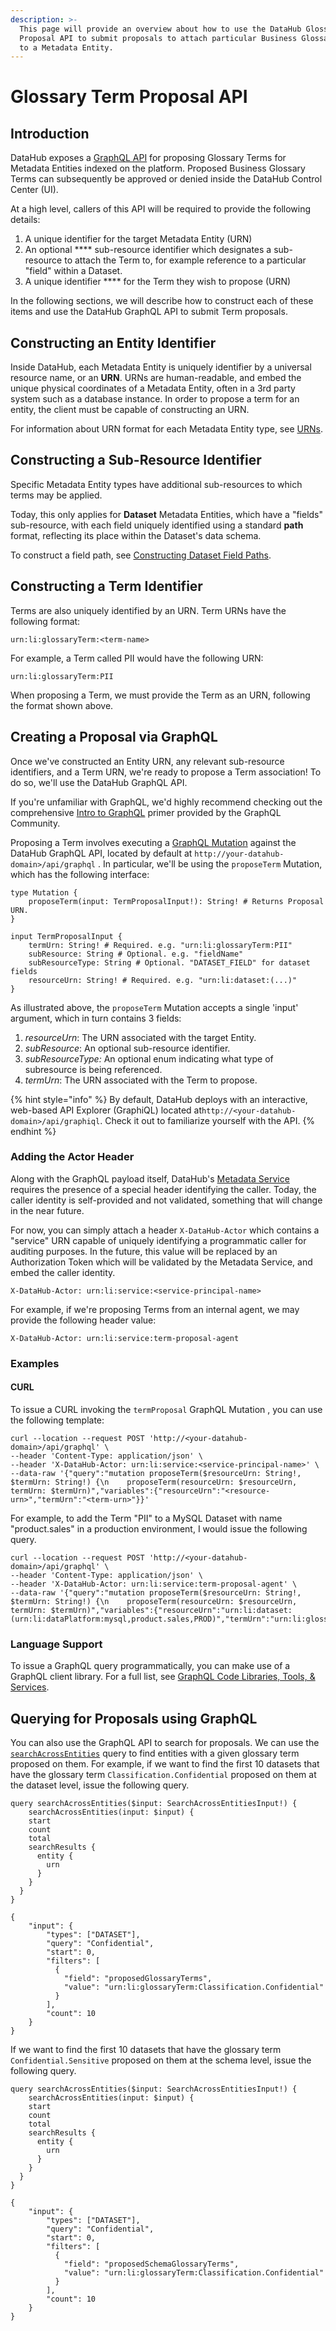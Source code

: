 ```yaml
---
description: >-
  This page will provide an overview about how to use the DataHub Glossary Term
  Proposal API to submit proposals to attach particular Business Glossary Terms
  to a Metadata Entity.
---
```


# Glossary Term Proposal API

## Introduction&#x20;

DataHub exposes a [GraphQL API](https://graphql.org/) for proposing Glossary Terms for Metadata Entities indexed on the platform. Proposed Business Glossary Terms can subsequently be approved or denied inside the DataHub Control Center (UI).&#x20;

At a high level, callers of this API will be required to provide the following details:

1. A unique identifier for the target Metadata Entity (URN)&#x20;
2. An optional **** sub-resource identifier which designates a sub-resource to attach the Term to, for example reference to a particular "field" within a Dataset.&#x20;
3. A unique identifier **** for the Term they wish to propose (URN)&#x20;

In the following sections, we will describe how to construct each of these items and use the DataHub GraphQL API to submit Term proposals.&#x20;

## Constructing an Entity Identifier

Inside DataHub, each Metadata Entity is uniquely identifier by a universal resource name, or an **URN**. URNs are human-readable, and embed the unique physical coordinates of a Metadata Entity, often in a 3rd party system such as a database instance. In order to propose a term for an entity, the client must be capable of constructing an URN.

&#x20;For information about URN format for each Metadata Entity type, see [URNs](../concepts/urns.md).

## Constructing a Sub-Resource Identifier&#x20;

Specific Metadata Entity types have additional sub-resources to which terms may be applied.&#x20;

Today, this only applies for **Dataset** Metadata Entities, which have a "fields" sub-resource, with each field uniquely identified using a standard **path** format, reflecting its place within the Dataset's data schema.&#x20;

To construct a field path, see [Constructing Dataset Field Paths](../concepts/constructing-dataset-field-paths.md).&#x20;

## Constructing a Term Identifier&#x20;

Terms are also uniquely identified by an URN. Term URNs have the following format:

```
urn:li:glossaryTerm:<term-name>
```

For example, a Term called PII would have the following URN:

```
urn:li:glossaryTerm:PII
```

When proposing a Term, we must provide the Term as an URN, following the format shown above.&#x20;

## Creating a Proposal via GraphQL&#x20;

Once we've constructed an Entity URN, any relevant sub-resource identifiers, and a Term URN, we're ready to propose a Term association! To do so, we'll use the DataHub GraphQL API.&#x20;

If you're unfamiliar with GraphQL, we'd highly recommend checking out the comprehensive [Intro to GraphQL](https://www.google.com/search?q=graphql+introduce\&oq=graphql+introduce\&aqs=chrome..69i57j0i433i512l3j69i60l4.1493j0j9\&sourceid=chrome\&ie=UTF-8) primer provided by the GraphQL Community.&#x20;

Proposing a Term involves executing a [GraphQL Mutation](https://graphql.org/learn/queries/#mutations) against the DataHub GraphQL API, located by default at `http://your-datahub-domain>/api/graphql` . In particular, we'll be using the `proposeTerm` Mutation, which has the following interface:&#x20;

```
type Mutation {
    proposeTerm(input: TermProposalInput!): String! # Returns Proposal URN.
}

input TermProposalInput {
    termUrn: String! # Required. e.g. "urn:li:glossaryTerm:PII"
    subResource: String # Optional. e.g. "fieldName"
    subResourceType: String # Optional. "DATASET_FIELD" for dataset fields
    resourceUrn: String! # Required. e.g. "urn:li:dataset:(...)"
}
```

As illustrated above, the `proposeTerm` Mutation accepts a single 'input' argument, which in turn contains 3 fields:

1. _resourceUrn_: The URN associated with the target Entity.&#x20;
2. _subResource_: An optional sub-resource identifier.
3. _subResourceType:_ An optional enum indicating what type of subresource is being referenced.
4. &#x20;_termUrn_: The URN associated with the Term to propose.&#x20;

{% hint style="info" %}
By default, DataHub deploys with an interactive, web-based API Explorer (GraphiQL)  located at`http://<your-datahub-domain>/api/graphiql`. Check it out to familiarize yourself with the API.
{% endhint %}

### Adding the Actor Header

Along with the GraphQL payload itself, DataHub's [Metadata Service](https://datahubproject.io/docs/metadata-service/) requires the presence of a special header identifying the caller. Today, the caller identity is self-provided and not validated, something that will change in the near future.&#x20;

For now, you can simply attach a header `X-DataHub-Actor` which contains a "service" URN capable of uniquely identifying a programmatic caller for auditing purposes. In the future, this value will be replaced by an Authorization Token which will be validated by the Metadata Service, and embed the caller identity.&#x20;

```
X-DataHub-Actor: urn:li:service:<service-principal-name>
```

For example, if we're proposing Terms from an internal agent, we may provide the following header value:

```
X-DataHub-Actor: urn:li:service:term-proposal-agent
```

### Examples

#### CURL

To issue a CURL invoking the `termProposal` GraphQL Mutation , you can use the following template:

```
curl --location --request POST 'http://<your-datahub-domain>/api/graphql' \
--header 'Content-Type: application/json' \
--header 'X-DataHub-Actor: urn:li:service:<service-principal-name>' \
--data-raw '{"query":"mutation proposeTerm($resourceUrn: String!, $termUrn: String!) {\n    proposeTerm(resourceUrn: $resourceUrn, termUrn: $termUrn)","variables":{"resourceUrn":"<resource-urn>","termUrn":"<term-urn>"}}'
```

For example, to add the Term "PII" to a MySQL Dataset with name "product.sales" in a production environment, I would issue the following query.&#x20;

```
curl --location --request POST 'http://<your-datahub-domain>/api/graphql' \
--header 'Content-Type: application/json' \
--header 'X-DataHub-Actor: urn:li:service:term-proposal-agent' \
--data-raw '{"query":"mutation proposeTerm($resourceUrn: String!, $termUrn: String!) {\n    proposeTerm(resourceUrn: $resourceUrn, termUrn: $termUrn)","variables":{"resourceUrn":"urn:li:dataset:(urn:li:dataPlatform:mysql,product.sales,PROD)","termUrn":"urn:li:glossaryTerm:PII"}}'
```

### Language Support&#x20;

To issue a GraphQL query programmatically, you can make use of a GraphQL client library. For a full list, see [GraphQL Code Libraries, Tools, & Services](https://graphql.org/code/).&#x20;

## Querying for Proposals using GraphQL

You can also use the GraphQL API to search for proposals. We can use the  [`searchAcrossEntities`](https://datahubproject.io/docs/graphql/queries/#searchacrossentities) query to find entities with a given glossary term proposed on them. For example, if we want to find the first 10 datasets that have the glossary term `Classification.Confidential` proposed on them at the dataset level, issue the following query.

```
query searchAcrossEntities($input: SearchAcrossEntitiesInput!) {
    searchAcrossEntities(input: $input) {
    start
    count
    total
    searchResults {
      entity {
        urn
      }
    }
  }
}

{
    "input": {
        "types": ["DATASET"],
      	"query": "Confidential",
        "start": 0,
        "filters": [
          {
            "field": "proposedGlossaryTerms",
            "value": "urn:li:glossaryTerm:Classification.Confidential"
          }
        ],
        "count": 10
    }
}
```

If we want to find the first 10 datasets that have the glossary term `Confidential.Sensitive` proposed on them at the schema level, issue the following query.

```
query searchAcrossEntities($input: SearchAcrossEntitiesInput!) {
    searchAcrossEntities(input: $input) {
    start
    count
    total
    searchResults {
      entity {
        urn
      }
    }
  }
}

{
    "input": {
        "types": ["DATASET"],
      	"query": "Confidential",
        "start": 0,
        "filters": [
          {
            "field": "proposedSchemaGlossaryTerms",
            "value": "urn:li:glossaryTerm:Classification.Confidential"
          }
        ],
        "count": 10
    }
}
```
